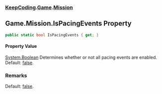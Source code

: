 ### [KeepCoding](KeepCoding.md 'KeepCoding').[Game](KeepCoding_Game.md 'KeepCoding.Game').[Mission](KeepCoding_Game_Mission.md 'KeepCoding.Game.Mission')
## Game.Mission.IsPacingEvents Property
```csharp
public static bool IsPacingEvents { get; }
```
#### Property Value
[System.Boolean](https://docs.microsoft.com/en-us/dotnet/api/System.Boolean 'System.Boolean')
Determines whether or not all pacing events are enabled. Default: [false](https://docs.microsoft.com/en-us/dotnet/csharp/language-reference/builtin-types/bool 'https://docs.microsoft.com/en-us/dotnet/csharp/language-reference/builtin-types/bool').  
### Remarks
Default: [false](https://docs.microsoft.com/en-us/dotnet/csharp/language-reference/builtin-types/bool 'https://docs.microsoft.com/en-us/dotnet/csharp/language-reference/builtin-types/bool').  
